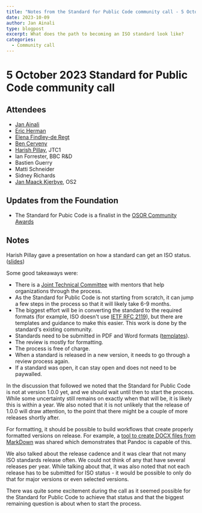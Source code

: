 ```yaml
---
title: "Notes from the Standard for Public Code community call - 5 October 2023"
date: 2023-10-09
author: Jan Ainali
type: blogpost
excerpt: What does the path to becoming an ISO standard look like? 
categories:
  - Community call
---
```


# 5 October 2023 Standard for Public Code community call

## Attendees

* [Jan Ainali](https://publiccode.net/who-we-are/team/jan-ainali.html)
* [Eric Herman](https://publiccode.net/who-we-are/team/eric-herman.html)
* [Elena Findley-de Regt](https://publiccode.net/who-we-are/team/elena-findley-de-regt.html)
* [Ben Cerveny](https://publiccode.net/who-we-are/team/ben-cerveny.html)
* [Harish Pillay](https://floss.social/@harishpillay), JTC1
* Ian Forrester, BBC R&D
* Bastien Guerry
* Matti Schneider
* Sidney Richards
* [Jan Maack Kjerbye](https://www.os2.eu/om-os2), OS2

## Updates from the Foundation

* The Standard for Pubic Code is a finalist in the [OSOR Community Awards](https://joinup.ec.europa.eu/collection/open-source-observatory-osor/osor-community-award-2023-voting)

## Notes

Harish Pillay gave a presentation on how a standard can get an ISO status. ([slides](https://files.publiccode.net/nextcloud/index.php/s/RCyKg4GSLaSHnsM))

Some good takeaways were:

* There is a [Joint Technical Committee](https://jtc1info.org/) with mentors that help organizations through the process.
* As the Standard for Public Code is not starting from scratch, it can jump a few steps in the process so that it will likely take 6-9 months.
* The biggest effort will be in converting the standard to the required formats (for example, ISO doesn't use  [IETF RFC 2119](https://tools.ietf.org/html/rfc2119)), but there are templates and guidance to make this easier. This work is done by the standard's existing community.
* Standards need to be submitted in PDF and Word formats ([templates](https://iso.org/drafting-standards.html)).
* The review is mostly for formatting.
* The process is free of charge.
* When a standard is released in a new version, it needs to go through a review process again.
* If a standard was open, it can stay open and does not need to be paywalled.

In the discussion that followed we noted that the Standard for Public Code is not at version 1.0.0 yet, and we should wait until then to start the process.
While some uncertainty still remains on exactly when that will be, it is likely this is within a year.
We also noted that it is not unlikely that the release of 1.0.0 will draw attention, to the point that there might be a couple of more releases shortly after.

For formatting, it should be possible to build workflows that create properly formatted versions on release.
For example, a [tool to create DOCX files from MarkDown](https://github.com/tkottke90/markdown-to-docx) was shared which demonstrates that Pandoc is capable of this.

We also talked about the release cadence and it was clear that not many ISO standards release often.
We could not think of any that have several releases per year.
While talking about that, it was also noted that not each release has to be submitted for ISO status - it would be possible to only do that for major versions or even selected versions.

There was quite some excitement during the call as it seemed possible for the Standard for Public Code to achieve that status and that the biggest remaining question is about when to start the process.
